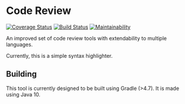 # Code Review
[![Coverage Status](https://coveralls.io/repos/github/tkuipers/CR/badge.svg)](https://coveralls.io/github/tkuipers/CR)
[![Build Status](https://travis-ci.org/tkuipers/CR.svg?branch=master)](https://travis-ci.org/tkuipers/CR)
[![Maintainability](https://api.codeclimate.com/v1/badges/fa0ea71e5210984e0bf2/maintainability)](https://codeclimate.com/github/tkuipers/CR/maintainability)

An improved set of code review tools with extendability to multiple languages.

Currently, this is a simple syntax highlighter.

## Building
This tool is currently designed to be built using Gradle (>4.7).
It is made using Java 10. 
